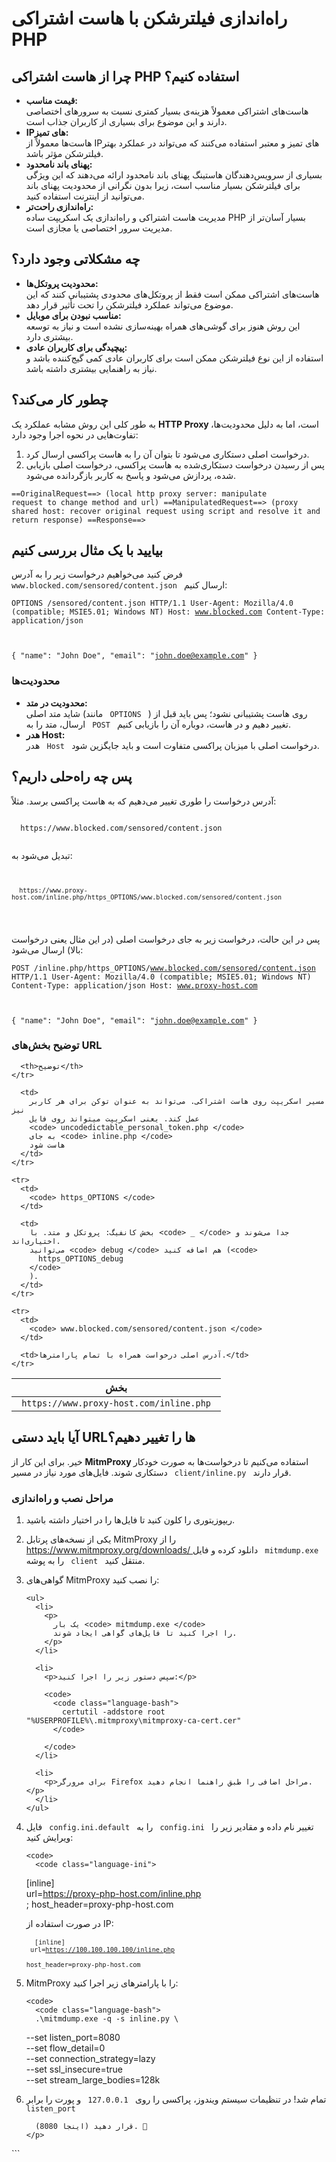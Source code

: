 <h1>راه‌اندازی فیلترشکن با هاست اشتراکی PHP</h1>

<h2>چرا از هاست اشتراکی PHP استفاده کنیم؟</h2>

<ul>
  <li>
    <strong> قیمت مناسب: </strong>
    <br />
    هاست‌های اشتراکی معمولاً هزینه‌ی بسیار کمتری نسبت به سرورهای اختصاصی دارند و
    این موضوع برای بسیاری از کاربران جذاب است.
  </li>

  <li>
    <strong> IP‌های تمیز: </strong>
    <br />
    هاست‌ها معمولاً از IP‌های تمیز و معتبر استفاده می‌کنند که می‌تواند در عملکرد
    بهتر فیلترشکن مؤثر باشد.
  </li>

  <li>
    <strong> پهنای باند نامحدود: </strong>
    <br />
    بسیاری از سرویس‌دهندگان هاستینگ پهنای باند نامحدود ارائه می‌دهند که این
    ویژگی برای فیلترشکن بسیار مناسب است، زیرا بدون نگرانی از محدودیت پهنای باند
    می‌توانید از اینترنت استفاده کنید.
  </li>

  <li>
    <strong> راه‌اندازی راحت‌تر: </strong>
    <br />
    مدیریت هاست اشتراکی و راه‌اندازی یک اسکریپت ساده PHP بسیار آسان‌تر از مدیریت
    سرور اختصاصی یا مجازی است.
  </li>
</ul>

<h2>چه مشکلاتی وجود دارد؟</h2>

<ul>
  <li>
    <strong> محدودیت پروتکل‌ها: </strong>
    <br />
    هاست‌های اشتراکی ممکن است فقط از پروتکل‌های محدودی پشتیبانی کنند که این
    موضوع می‌تواند عملکرد فیلترشکن را تحت تأثیر قرار دهد.
  </li>

  <li>
    <strong> مناسب نبودن برای موبایل: </strong>
    <br />
    این روش هنوز برای گوشی‌های همراه بهینه‌سازی نشده است و نیاز به توسعه بیشتری
    دارد.
  </li>

  <li>
    <strong> پیچیدگی برای کاربران عادی: </strong>
    <br />
    استفاده از این نوع فیلترشکن ممکن است برای کاربران عادی کمی گیج‌کننده باشد و
    نیاز به راهنمایی بیشتری داشته باشد.
  </li>
</ul>

<h2>چطور کار می‌کند؟</h2>

<p>
  به طور کلی این روش مشابه عملکرد یک <strong> HTTP Proxy </strong>
  است، اما به دلیل محدودیت‌ها، تفاوت‌هایی در نحوه اجرا وجود دارد:
</p>

<ol>
  <li>درخواست اصلی دستکاری می‌شود تا بتوان آن را به هاست پراکسی ارسال کرد.</li>

  <li>
    پس از رسیدن درخواست دستکاری‌شده به هاست پراکسی، درخواست اصلی بازیابی شده،
    پردازش می‌شود و پاسخ به کاربر بازگردانده می‌شود.
  </li>
</ol>

<code>==OriginalRequest==>
(local http proxy server: manipulate request to change method and url)
==ManipulatedRequest==>
(proxy shared host: recover original request using script and resolve it and return response)
==Response==>
</code>

<h2>بیایید با یک مثال بررسی کنیم</h2>

<p>
  فرض کنید می‌خواهیم درخواست زیر را به آدرس
  <code> www.blocked.com/sensored/content.json </code>
  ارسال کنیم:
</p>

<code>OPTIONS /sensored/content.json HTTP/1.1
User-Agent: Mozilla/4.0 (compatible; MSIE5.01; Windows NT)
Host: www.blocked.com
Content-Type: application/json

{ "name": "John Doe", "email": "john.doe@example.com" }
</code>

<h3>محدودیت‌ها</h3>

<ul>
  <li>
    <strong> محدودیت در متد: </strong>
    <br />
    شاید متد اصلی (مانند <code> OPTIONS </code> ) روی هاست پشتیبانی نشود؛ پس
    باید قبل از ارسال، متد را به <code> POST </code>
    تغییر دهیم و در هاست، دوباره آن را بازیابی کنیم.
  </li>

  <li>
    <strong> هدر Host: </strong>
    <br />
    هدر <code> Host </code>
    درخواست اصلی با میزبان پراکسی متفاوت است و باید جایگزین شود.
  </li>
</ul>

<h2>پس چه راه‌حلی داریم؟</h2>

<p>آدرس درخواست را طوری تغییر می‌دهیم که به هاست پراکسی برسد. مثلاً:</p>

<div>
  <code>
  https://www.blocked.com/sensored/content.json
  </code>
</div>

<p>تبدیل می‌شود به:</p>

<code>
  <code>
  https://www.proxy-host.com/inline.php/https_OPTIONS/www.blocked.com/sensored/content.json

</code>

</code>

<p>
  پس در این حالت، درخواست زیر به جای درخواست اصلی (در این مثال یعنی درخواست
  بالا) ارسال می‌شود:
</p>

  <code>POST /inline.php/https_OPTIONS/www.blocked.com/sensored/content.json HTTP/1.1
User-Agent: Mozilla/4.0 (compatible; MSIE5.01; Windows NT)
Content-Type: application/json
Host: www.proxy-host.com

{ "name": "John Doe", "email": "john.doe@example.com" }
</code>

<h3>توضیح بخش‌های URL</h3>

<table>
  <thead>
    <tr>
      <th>بخش</th>

      <th>توضیح</th>
    </tr>
  </thead>

  <tbody>
    <tr>
      <td>
        <code> https://www.proxy-host.com/inline.php </code>
      </td>

      <td>
        مسیر اسکریپت روی هاست اشتراکی. می‌تواند به عنوان توکن برای هر کاربر نیز
        عمل کند. یعنی اسکریپت میتواند روی فایل
        <code> uncodedictable_personal_token.php </code>
        به جای <code> inline.php </code>
        هاست شود
      </td>
    </tr>

    <tr>
      <td>
        <code> https_OPTIONS </code>
      </td>

      <td>
        بخش کانفیگ: پروتکل و متد. با <code> _ </code> جدا می‌شوند و اختیاری‌اند.
        می‌توانید <code> debug </code> هم اضافه کنید (<code>
          https_OPTIONS_debug
        </code>
        ).
      </td>
    </tr>

    <tr>
      <td>
        <code> www.blocked.com/sensored/content.json </code>
      </td>

      <td>آدرس اصلی درخواست همراه با تمام پارامترها.</td>
    </tr>
  </tbody>
</table>

<h2>آیا باید دستی URL‌ها را تغییر دهیم؟</h2>

<p>
  خیر. برای این کار از <strong> MitmProxy </strong> استفاده می‌کنیم تا
  درخواست‌ها به صورت خودکار دستکاری شوند. فایل‌های مورد نیاز در مسیر
  <code> client/inline.py </code>
  قرار دارند.
</p>

<h3>مراحل نصب و راه‌اندازی</h3>

<ol>
  <li>
    <p>ریپوزیتوری را کلون کنید تا فایل‌ها را در اختیار داشته باشید.</p>
  </li>

  <li>
    <p>
      یکی از نسخه‌های پرتابل MitmProxy را از<br />
      <a href="https://www.mitmproxy.org/downloads/">
        https://www.mitmproxy.org/downloads/
      </a>
      دانلود کرده و فایل
      <code> mitmdump.exe </code>
      را به پوشه <code> client </code>
      منتقل کنید.
    </p>
  </li>

  <li>
    <p>گواهی‌های MitmProxy را نصب کنید:</p>

    <ul>
      <li>
        <p>
          یک بار <code> mitmdump.exe </code>
          را اجرا کنید تا فایل‌های گواهی ایجاد شوند.
        </p>
      </li>

      <li>
        <p>سپس دستور زیر را اجرا کنید:</p>

        <code>
          <code class="language-bash">
            certutil -addstore root "%USERPROFILE%\.mitmproxy\mitmproxy-ca-cert.cer"
          </code>
        
        </code>
      </li>

      <li>
        <p>برای مرورگر Firefox مراحل اضافی را طبق راهنما انجام دهید.</p>
      </li>
    </ul>
  </li>

  <li>
    <p>
      فایل <code> config.ini.default </code> را به <code> config.ini </code>
      تغییر نام داده و مقادیر زیر را ویرایش کنید:
    </p>

    <code>
      <code class="language-ini">
[inline]<br />
url=https://proxy-php-host.com/inline.php<br />
; host_header=proxy-php-host.com
      </code>
    </code>
    <p>در صورت استفاده از IP:</p>
    <code>
      <code class="language-ini">
[inline]<br />
url=https://100.100.100.100/inline.php<br />
host_header=proxy-php-host.com
      </code>
    </code>
  </li>

  <li>
    <p>MitmProxy را با پارامترهای زیر اجرا کنید:</p>

    <code>
      <code class="language-bash">
      .\mitmdump.exe -q -s inline.py \
  --set listen_port=8080 \
  --set flow_detail=0 \
  --set connection_strategy=lazy \
  --set ssl_insecure=true \
  --set stream_large_bodies=128k

</code>

</code>
  </li>

  <li>
    <p>
      تمام شد! در تنظیمات سیستم ویندوز، پراکسی را روی <code> 127.0.0.1 </code> و
      پورت را برابر <code> listen_port </code>

      (اینجا 8080) قرار دهید. 🎉
    </p>
  </li>
</ol>

<p>```</p>
